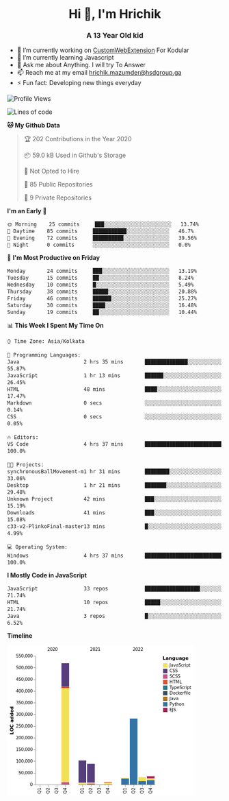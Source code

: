 <h1 align="center">Hi 👋, I'm Hrichik</h1>
<h3 align="center">A 13 Year Old kid</h3>


- 🔭 I’m currently working on [CustomWebExtension](https://github.com/hrichiksite/CustomWebExtension) For Kodular
- 🌱 I’m currently learning Javascript
- 💬 Ask me about Anything. I will try To Answer
- 📫 Reach me at my email hrichik.mazumder@hsdgroup.ga
- ⚡ Fun fact: Developing new things everyday

<!--START_SECTION:waka-->
![Profile Views](http://img.shields.io/badge/Profile%20Views-96-blue)

![Lines of code](https://img.shields.io/badge/From%20Hello%20World%20I%27ve%20Written-2.6%20million%20lines%20of%20code-blue)

**🐱 My Github Data** 

> 🏆 202 Contributions in the Year 2020
 > 
> 📦 59.0 kB Used in Github's Storage 
 > 
> 🚫 Not Opted to Hire
 > 
> 📜 85 Public Repositories
 > 
> 🔑 9 Private Repositories 

**I'm an Early 🐤** 

```text
🌞 Morning    25 commits     ███░░░░░░░░░░░░░░░░░░░░░░   13.74% 
🌆 Daytime    85 commits     ███████████░░░░░░░░░░░░░░   46.7% 
🌃 Evening    72 commits     ██████████░░░░░░░░░░░░░░░   39.56% 
🌙 Night      0 commits      ░░░░░░░░░░░░░░░░░░░░░░░░░   0.0%

```
📅 **I'm Most Productive on Friday** 

```text
Monday       24 commits     ███░░░░░░░░░░░░░░░░░░░░░░   13.19% 
Tuesday      15 commits     ██░░░░░░░░░░░░░░░░░░░░░░░   8.24% 
Wednesday    10 commits     █░░░░░░░░░░░░░░░░░░░░░░░░   5.49% 
Thursday     38 commits     █████░░░░░░░░░░░░░░░░░░░░   20.88% 
Friday       46 commits     ██████░░░░░░░░░░░░░░░░░░░   25.27% 
Saturday     30 commits     ████░░░░░░░░░░░░░░░░░░░░░   16.48% 
Sunday       19 commits     ██░░░░░░░░░░░░░░░░░░░░░░░   10.44%

```


📊 **This Week I Spent My Time On** 

```text
⌚︎ Time Zone: Asia/Kolkata

💬 Programming Languages: 
Java                     2 hrs 35 mins       ██████████████░░░░░░░░░░░   55.87% 
JavaScript               1 hr 13 mins        ██████░░░░░░░░░░░░░░░░░░░   26.45% 
HTML                     48 mins             ████░░░░░░░░░░░░░░░░░░░░░   17.47% 
Markdown                 0 secs              ░░░░░░░░░░░░░░░░░░░░░░░░░   0.14% 
CSS                      0 secs              ░░░░░░░░░░░░░░░░░░░░░░░░░   0.05%

🔥 Editors: 
VS Code                  4 hrs 37 mins       █████████████████████████   100.0%

🐱‍💻 Projects: 
synchronousBallMovement-m1 hr 31 mins        ████████░░░░░░░░░░░░░░░░░   33.06% 
Desktop                  1 hr 21 mins        ███████░░░░░░░░░░░░░░░░░░   29.48% 
Unknown Project          42 mins             ███░░░░░░░░░░░░░░░░░░░░░░   15.19% 
Downloads                41 mins             ███░░░░░░░░░░░░░░░░░░░░░░   15.08% 
c33-v2-PlinkoFinal-master13 mins             █░░░░░░░░░░░░░░░░░░░░░░░░   4.99%

💻 Operating System: 
Windows                  4 hrs 37 mins       █████████████████████████   100.0%

```

**I Mostly Code in JavaScript** 

```text
JavaScript               33 repos            ██████████████████░░░░░░░   71.74% 
HTML                     10 repos            █████░░░░░░░░░░░░░░░░░░░░   21.74% 
Java                     3 repos             █░░░░░░░░░░░░░░░░░░░░░░░░   6.52%

```


**Timeline**

![Chart not found](https://github.com/hrichiksite/hrichiksite/blob/master/charts/bar_graph.png) 


<!--END_SECTION:waka-->

